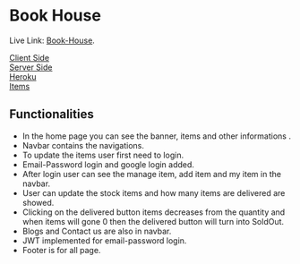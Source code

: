 # Book House 

Live Link: [Book-House](https://book-house-f63f7.web.app/).

[Client Side](https://github.com/ProgrammingHeroWC4/warehouse-management-client-side-JubayerAhmmodShuvo) </br>
[Server Side](https://github.com/ProgrammingHeroWC4/warehouse-management-server-side-JubayerAhmmodShuvo)
</br>
[Heroku](https://quiet-harbor-16613.herokuapp.com/)
</br>
[Items](https://quiet-harbor-16613.herokuapp.com/books)


## Functionalities

* In the home page you can see the banner, items and other informations .
* Navbar contains the navigations. 
* To update the items user first need to login.
* Email-Password login and google login added. 
* After login user can see the manage item, add item and my item in the navbar.
* User can update the stock items and how many items are delivered are showed.
* Clicking on the delivered button items decreases from the quantity and when items will gone 0 then the delivered button will turn into SoldOut.
* Blogs and Contact us are also in navbar.
* JWT implemented for email-password login.
* Footer is for all page.


